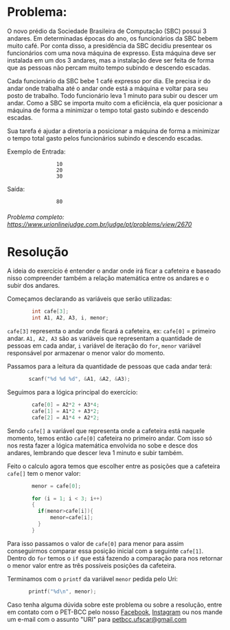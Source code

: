 # Problema:

O novo prédio da Sociedade Brasileira de Computação (SBC) possui 3 andares. Em determinadas épocas do ano, os funcionários da SBC bebem muito café. Por conta disso, a presidência da SBC decidiu presentear os funcionários com uma nova máquina de expresso. Esta máquina deve ser instalada em um dos 3 andares, mas a instalação deve ser feita de forma que as pessoas não percam muito tempo subindo e descendo escadas.

Cada funcionário da SBC bebe 1 café expresso por dia. Ele precisa ir do andar onde trabalha até o andar onde está a máquina e voltar para seu posto de trabalho. Todo funcionário leva 1 minuto para subir ou descer um andar. Como a SBC se importa muito com a eficiência, ela quer posicionar a máquina de forma a minimizar o tempo total gasto subindo e descendo escadas.

Sua tarefa é ajudar a diretoria a posicionar a máquina de forma a minimizar o tempo total gasto pelos funcionários subindo e descendo escadas.


Exemplo de Entrada:

                    10
                    20
                    30
Saída: 

                    80


###### Problema completo: https://www.urionlinejudge.com.br/judge/pt/problems/view/2670

# Resolução

A ideia do exercício é entender o andar onde irá ficar a cafeteira e baseado nisso compreender também a relação matemática entre os andares e o subir dos andares.

Começamos declarando as variáveis que serão utilizadas:

```c
        int cafe[3]; 
        int A1, A2, A3, i, menor;
```

`cafe[3]` representa o andar onde ficará a cafeteira, ex: `cafe[0]` = primeiro andar. `A1, A2, A3` são as variáveis que representam a quantidade de pessoas em cada andar, `i` variável de iteração do `for`, `menor` variável responsável por armazenar o menor valor do momento.


Passamos para a leitura da quantidade de pessoas que cada andar terá:

```c
       scanf("%d %d %d", &A1, &A2, &A3);
```

Seguimos para a lógica principal do exercício:

```c
        cafe[0] = A2*2 + A3*4;
        cafe[1] = A1*2 + A3*2;
        cafe[2] = A1*4 + A2*2;
```
Sendo `cafe[]` a variável que representa onde a cafeteira está naquele momento, temos então `cafe[0]` cafeteira no primeiro andar. Com isso só nos resta fazer a lógica matemática envolvida no sobe e desce dos andares, lembrando que descer leva 1 minuto e subir também.

Feito o calculo agora temos que escolher entre as posições que a cafeteira `cafe[]` tem o menor valor: 

```c
        menor = cafe[0];

        for (i = 1; i < 3; i++)
        {
          if(menor>cafe[i]){
              menor=cafe[i];
          }
        }

```
Para isso passamos o valor de `cafe[0]` para menor para assim conseguirmos comparar essa posição inicial com a seguinte `cafe[1]`. Dentro do `for` temos o `if` que está fazendo a comparação para nos retornar o menor valor entre as três possíveis posições da cafeteira.

Terminamos com o `printf` da variável `menor` pedida pelo Uri:

```c
       printf("%d\n", menor);
```

Caso tenha alguma dúvida sobre este problema ou sobre a resolução, entre em contato com o PET-BCC pelo nosso
[Facebook](https://www.facebook.com/petbcc/),
[Instagram](https://www.instagram.com/petbcc.ufscar/)
ou nos mande um e-mail com o assunto "URI" para petbcc.ufscar@gmail.com